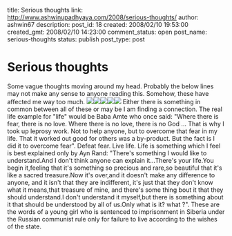 title: Serious thoughts
link: http://www.ashwinupadhyaya.com/2008/serious-thoughts/
author: ashwin67
description: 
post_id: 18
created: 2008/02/10 19:53:00
created_gmt: 2008/02/10 14:23:00
comment_status: open
post_name: serious-thoughts
status: publish
post_type: post

# Serious thoughts

Some vague thoughts moving around my head. Probably the below lines may not make any sense to anyone reading this. Somehow, these have affected me way too much. ![](http://lh4.ggpht.com/ashwin67/SMqLPWHkiLI/AAAAAAAAA3o/qLpsR8ZeTDE/s144/thoughts2.jpg)![](http://lh5.ggpht.com/ashwin67/SMqLPd91SxI/AAAAAAAAA3g/lt-OxcSGI_s/s144/thoughts1.jpg)![](http://lh3.ggpht.com/ashwin67/SMqLPhFmJ9I/AAAAAAAAA3w/qUxyXXpl0Us/s144/thoughts3.jpg)![](http://lh4.ggpht.com/ashwin67/SMqLPnvHJrI/AAAAAAAAA34/Iy7sjrIJZR0/s144/thoughts4.jpg)![](http://lh4.ggpht.com/ashwin67/SMqLPj_3bTI/AAAAAAAAA4A/ULzverOTX0M/s144/thoughts5.jpg) Either there is something in common between all of these or may be I am finding a connection. The real life example for "life" would be Baba Amte who once said: "Where there is fear, there is no love. Where there is no love, there is no God ... That is why I took up leprosy work. Not to help anyone, but to overcome that fear in my life. That it worked out good for others was a by-product. But the fact is I did it to overcome fear". Defeat fear. Live life. Life is something which I feel is best explained only by Ayn Rand: "There's something I would like to understand.And I don't think anyone can explain it...There's your life.You begin it,feeling that it's something so precious and rare,so beautiful that it's like a sacred treasure.Now it's over,and it doesn't make any difference to anyone, and it isn't that they are indifferent, it's just that they don't know what it means,that treasure of mine, and there's some thing bout it that they should understand.I don't understand it myself,but there is something about it that should be understood by all of us.Only what is it? what ?". These are the words of a young girl who is sentenced to imprisonment in Siberia under the Russian communist rule only for failure to live according to the wishes of the state.